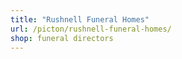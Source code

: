 ```yaml
---
title: "Rushnell Funeral Homes"
url: /picton/rushnell-funeral-homes/
shop: funeral directors
---
```

